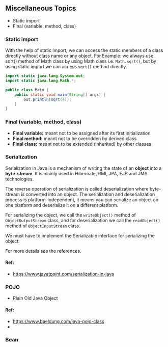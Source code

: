 ## Miscellaneous Topics
- Static import
- Final (variable, method, class)

### Static import
With the help of static import, we can access the static members of a class directly without class name or any object.
For Example: we always use sqrt() method of Math class by using Math class i.e. `Math.sqrt()`, but by using static import we can access `sqrt()` method directly.

```java
import static java.lang.System.out;
import static java.lang.Math.*;

public class Main {
    public static void main(String[] args) {
        out.println(sqrt(4));
    }
}
```

### Final (variable, method, class)
- **Final variable:** meant not to be assigned after its first initialization
- **Final method:** meant not to be overridden by derived class
- **Final class:** meant not to be extended (inherited) by other classes

### Serialization
Serialization in Java is a mechanism of writing the state of an **object** into a **byte-stream**. 
It is mainly used in Hibernate, RMI, JPA, EJB and JMS technologies.

The reverse operation of serialization is called deserialization where byte-stream is converted into an object. 
The serialization and deserialization process is platform-independent, it means you can serialize an object on one platform and deserialize it on a different platform.

For serializing the object, we call the `writeObject()` method of `ObjectOutputStream` class, 
and for deserialization we call the `readObject()` method of `ObjectInputStream` class.

We must have to implement the Serializable interface for serializing the object.

For more details see the references. 

#### Ref: 
- https://www.javatpoint.com/serialization-in-java

### POJO
- Plain Old Java Object

#### Ref:
- https://www.baeldung.com/java-pojo-class
- 

### Bean

